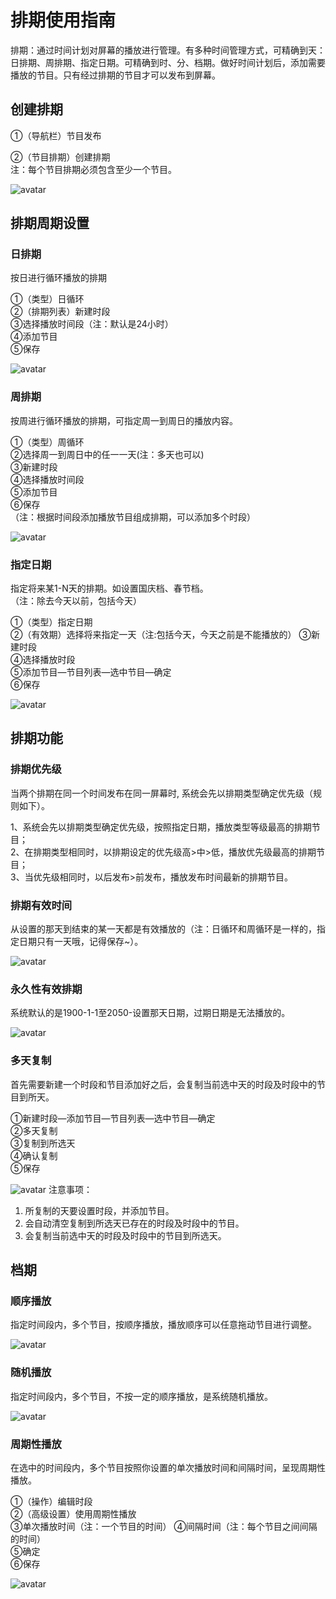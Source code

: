 # 排期使用指南
排期：通过时间计划对屏幕的播放进行管理。有多种时间管理方式，可精确到天：日排期、周排期、指定日期。可精确到时、分、档期。做好时间计划后，添加需要播放的节目。只有经过排期的节目才可以发布到屏幕。
## 创建排期
①（导航栏）节目发布

②（节目排期）创建排期                 
注：每个节目排期必须包含至少一个节目。

![avatar](../images/channel/1.png)

## 排期周期设置
### 日排期
按日进行循环播放的排期

①（类型）日循环                                                
②（排期列表）新建时段     
③选择播放时间段（注：默认是24小时）   
④添加节目     
⑤保存          

![avatar](../images/channel/2.png)

### 周排期
按周进行循环播放的排期，可指定周一到周日的播放内容。

①（类型）周循环   
②选择周一到周日中的任一一天(注：多天也可以)     
③新建时段     
④选择播放时间段      
⑤添加节目   
⑥保存   
（注：根据时间段添加播放节目组成排期，可以添加多个时段）          

![avatar](../images/channel/3.png)


### 指定日期
指定将来某1-N天的排期。如设置国庆档、春节档。                  
（注：除去今天以前，包括今天）

①（类型）指定日期              
②（有效期）选择将来指定一天（注:包括今天，今天之前是不能播放的）
③新建时段       
④选择播放时段       
⑤添加节目—节目列表—选中节目—确定    
⑥保存

![avatar](../images/channel/4.png)


## 排期功能

### 排期优先级
当两个排期在同一个时间发布在同一屏幕时, 系统会先以排期类型确定优先级（规则如下）。

1、系统会先以排期类型确定优先级，按照指定日期，播放类型等级最高的排期节目；   
2、在排期类型相同时，以排期设定的优先级高>中>低，播放优先级最高的排期节目；   
3、当优先级相同时，以后发布>前发布，播放发布时间最新的排期节目。

### 排期有效时间
从设置的那天到结束的某一天都是有效播放的（注：日循环和周循环是一样的，指定日期只有一天哦，记得保存~）。

![avatar](../images/channel/5.png)

### 永久性有效排期
系统默认的是1900-1-1至2050-设置那天日期，过期日期是无法播放的。

![avatar](../images/channel/5-1.png)

### 多天复制
首先需要新建一个时段和节目添加好之后，会复制当前选中天的时段及时段中的节目到所天。

①新建时段—添加节目—节目列表—选中节目—确定   
②多天复制  
③复制到所选天  
④确认复制      
⑤保存

![avatar](../images/channel/6.png)
注意事项：
1. 所复制的天要设置时段，并添加节目。
2. 会自动清空复制到所选天已存在的时段及时段中的节目。
3. 会复制当前选中天的时段及时段中的节目到所选天。

## 档期
### 顺序播放
指定时间段内，多个节目，按顺序播放，播放顺序可以任意拖动节目进行调整。

![avatar](../images/channel/7.png)

### 随机播放
指定时间段内，多个节目，不按一定的顺序播放，是系统随机播放。

![avatar](../images/channel/8.png)

### 周期性播放
在选中的时间段内，多个节目按照你设置的单次播放时间和间隔时间，呈现周期性播放。

①（操作）编辑时段         
②（高级设置）使用周期性播放           
③单次播放时间（注：一个节目的时间）
④间隔时间（注：每个节目之间间隔的时间）   
⑤确定     
⑥保存

![avatar](../images/channel/9.png)
